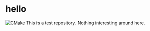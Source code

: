 # hello
[![CMake](https://github.com/gfbaratto/hello/actions/workflows/cmake.yml/badge.svg)](https://github.com/gfbaratto/hello/actions/workflows/cmake.yml)
This is a test repository. Nothing interesting around here.
